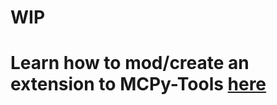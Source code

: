 # WIP

# Learn how to mod/create an extension to MCPy-Tools <a href="https://github.com/ZeyaTsu/mcpy-tools-new/wiki/How-to-mod-MCPy-Tools" target="_blank"> here </a>
